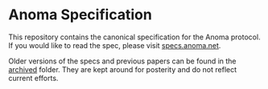 # Anoma Specification

This repository contains the canonical specification for the Anoma protocol. If you would like to read the spec, please visit [specs.anoma.net](https://specs.anoma.net).

Older versions of the specs and previous papers can be found in the [archived](./archived) folder. They are kept around for posterity and do not reflect current efforts.
